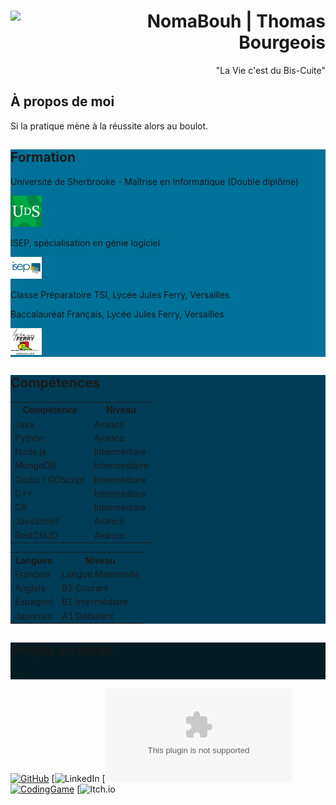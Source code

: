 <div>
    <img src="https://avatars.githubusercontent.com/u/92745593?v=4" width="100px" align="left"/>
    <h1 align="right">NomaBouh | Thomas Bourgeois</h1>
    <p align="right">"La Vie c'est du Bis-Cuite"</p>
</div>
<div>
    <h2 align="left">À propos de moi</h2>
    <p>Si la pratique mène à la réussite alors au boulot.</p>
</div>

<div style="background-color: #007198;">
    <h2 align="left">Formation</h2>
    <p>Université de Sherbrooke - Maîtrise en Informatique (Double diplôme)</p>
    <img src="UDS.png" alt="Université de Sherbrooke" width="50">    
    <p>ISEP, spécialisation en génie logiciel</p>
    <img src="Isep.png" alt="ISEP" width="50">
    <p>Classe Préparatoire TSI, Lycée Jules Ferry, Versailles</p>
    <p>Baccalauréat Français, Lycée Jules Ferry, Versailles</p>
    <img src="LJFV.jpg" alt="JulesFerry" width="50">
</div>

<div style="background-color: #003C57;">
    <h2>Compétences</h2>
    <table>
        <tr>
            <th>Compétence</th>
            <th>Niveau</th>
        </tr>
        <tr>
            <td>Java</td>
            <td>Avancé</td>
        </tr>
        <tr>
            <td>Python</td>
            <td>Avancé</td>
        </tr>
        <tr>
            <td>Node.js</td>
            <td>Intermédiare</td>
        </tr>
        <tr>
            <td>MongoDB</td>
            <td>Intermédiaire</td>
        </tr>
        <tr>
            <td>Godot / GDScript</td>
            <td>Intermédiare</td>
        </tr>
        <tr>
            <td>C++</td>
            <td>Intermédiare</td>
        </tr>
        <tr>
            <td>C#</td>
            <td>Intermédiare</td>
        </tr>
        <tr>
            <td>JavaScript</td>
            <td>Avancé</td>
        </tr>
        <tr>
            <td>RestCRUD</td>
            <td>Avancé</td>
        </tr>
        <!-- Ajoutez d'autres compétences ici -->
    </table>
    <table>
        <tr>
            <th>Langues</th>
            <th>Niveau</th>
        </tr>
        <tr>
            <td>Français</td>
            <td>Langue Maternelle</td>
        </tr>
        <tr>
            <td>Anglais</td>
            <td>B2 Courant</td>
        </tr>
        <tr>
            <td>Espagnol</td>
            <td>B1 Intermédiare</td>
        </tr>
        <tr>
            <td>Japonais</td>
            <td>A1 Débutant</td>
        </tr>
    </table>
</div>

<div style="background-color: #051C24;">
    <h2>Projets en cours</h2>
    <ul>
        <li></li>
    </ul>
</div>


[![GitHub](https://img.shields.io/badge/-GitHub-181717?style=for-the-badge&logo=GitHub&logoColor=white)](https://github.com/NomaBouh)
[![LinkedIn](https://www.linkedin.com/in/thomas-bourgeois-dev/)
[![Email](perso.thomas.bourgeois@gmail.com)
[![CodingGame](https://img.shields.io/badge/-CodingGame-0A0A0A?style=for-the-badge&logo=codingame&logoColor=white)](https://www.codingame.com/profile/808add54536a066540a9d2f937e2d3e70487245)
[![Itch.io](https://nomabouh.itch.io/)

